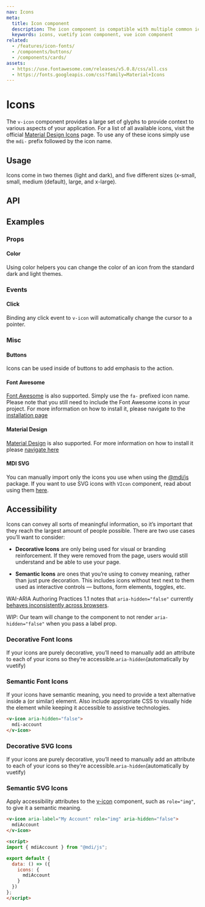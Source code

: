 ```yaml
---
nav: Icons
meta:
  title: Icon component
  description: The icon component is compatible with multiple common icon fonts such as Material Design Icons, Font Awesome and more.
  keywords: icons, vuetify icon component, vue icon component
related:
  - /features/icon-fonts/
  - /components/buttons/
  - /components/cards/
assets:
  - https://use.fontawesome.com/releases/v5.0.8/css/all.css
  - https://fonts.googleapis.com/css?family=Material+Icons
---
```


# Icons

The `v-icon` component provides a large set of glyphs to provide context to various aspects of your application. For a list of all available icons, visit the official [Material Design Icons](https://materialdesignicons.com/) page. To use any of these icons simply use the `mdi-` prefix followed by the icon name.

<entry />

## Usage

Icons come in two themes (light and dark), and five different sizes (x-small, small, medium (default), large, and x-large).

<!-- <usage name="v-icon" /> -->

## API

<api-inline />

## Examples

### Props

#### Color

Using color helpers you can change the color of an icon from the standard dark and light themes.

<example file="v-icon/prop-color" />

### Events

#### Click

Binding any click event to `v-icon` will automatically change the cursor to a pointer.

<example file="v-icon/event-click" />

### Misc

#### Buttons

Icons can be used inside of buttons to add emphasis to the action.

<example file="v-icon/misc-buttons" />

#### Font Awesome

[Font Awesome](https://fontawesome.com/icons/) is also supported. Simply use the `fa-` prefixed icon name. Please note that you still need to include the Font Awesome icons in your project. For more information on how to install it, please navigate to the [installation page](/features/icon-fonts#install-font-awesome-5-icons)

<example file="v-icon/misc-font-awesome" />

#### Material Design

[Material Design](https://material.io/tools/icons/?style=baseline) is also supported. For more information on how to install it please [navigate here](/features/icon-fonts#install-material-icons)

<example file="v-icon/misc-md" />

#### MDI SVG

You can manually import only the icons you use when using the [@mdi/js](https://www.npmjs.com/package/@mdi/js) package. If you want to use SVG icons with `VIcon` component, read about using them [here](/features/icon-fonts#install-material-design-icons-js-svg).

<example file="v-icon/misc-mdi-svg" />

## Accessibility

Icons can convey all sorts of meaningful information, so it’s important that they reach the largest amount of people possible. There are two use cases you’ll want to consider:

- **Decorative Icons** are only being used for visual or branding reinforcement. If they were removed from the page, users would still understand and be able to use your page.

- **Semantic Icons** are ones that you’re using to convey meaning, rather than just pure decoration. This includes icons without text next to them used as interactive controls — buttons, form elements, toggles, etc.

<alert type="error">

  WAI-ARIA Authoring Practices 1.1 notes that `aria-hidden="false"` currently [behaves inconsistently across browsers](https://www.w3.org/TR/wai-aria-1.1/#aria-hidden).

</alert>

<alert type="info">

  WIP: Our team will change to the component to not render `aria-hidden="false"` when you pass a label  prop.

</alert>

### Decorative Font Icons

If your icons are purely decorative, you’ll need to manually add an attribute to each of your icons so they’re accessible.`aria-hidden`(automatically by vuetify)

### Semantic Font Icons

If your icons have semantic meaning, you need to provide a text alternative inside a (or similar) element. Also include appropriate CSS to visually hide the element while keeping it accessible to assistive technologies.

```html
<v-icon aria-hidden="false">
  mdi-account
</v-icon>
```

### Decorative SVG Icons

If your icons are purely decorative, you’ll need to manually add an attribute to each of your icons so they’re accessible.`aria-hidden`(automatically by vuetify)

### Semantic SVG Icons

Apply accessibility attributes to the [v-icon](/components/icons/) component, such as `role="img"`, to give it a semantic meaning.

```html
<v-icon aria-label="My Account" role="img" aria-hidden="false">
  mdiAccount
</v-icon>

<script>
import { mdiAccount } from "@mdi/js";

export default {
  data: () => ({
    icons: {
      mdiAccount
    }
  })
};
</script>
```

<backmatter />
